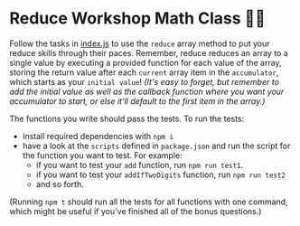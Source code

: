 # Reduce Workshop Math Class 🔢🏫

Follow the tasks in [index.js](index.js) to use the `reduce` array method to put your reduce skills through their paces. Remember, reduce reduces an array to a single value by executing a provided function for each value of the array, storing the return value after each `current` array item in the `accumulator`, which starts as your `initial value`! _(It's easy to forget, but remember to add the initial value as well as the callback function where you want your accumulator to start, or else it'll default to the first item in the array.)_

The functions you write should pass the tests. To run the tests:

- install required dependencies with `npm i`
- have a look at the `scripts` defined in `package.json` and run the script for the function you want to test. For example:
  - if you want to test your `add` function, run `npm run test1`.
  - if you want to test your `addIfTwoDigits` function, run `npm run test2`
  - and so forth.

(Running `npm t` should run all the tests for all functions with one command, which might be useful if you've finished all of the bonus questions.)
